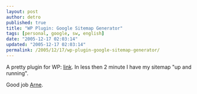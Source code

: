 ```yaml
---
layout: post
author: detro
published: true
title: "WP Plugin: Google Sitemap Generator"
tags: [personal, google, sw, english]
date: "2005-12-17 02:03:14"
updated: "2005-12-17 02:03:14"
permalink: /2005/12/17/wp-plugin-google-sitemap-generator/
---
```


A pretty plugin for WP: <a href="http://www.arnebrachhold.de/2005/06/05/google-sitemaps-generator-v2-final">link</a>.
In less then 2 minute I have my sitemap "up and running".

Good job <a href="http://www.arnebrachhold.de/">Arne</a>.
